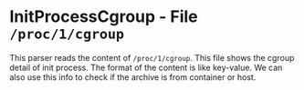 InitProcessCgroup - File ``/proc/1/cgroup``
===========================================

This parser reads the content of ``/proc/1/cgroup``.
This file shows the cgroup detail of init process.
The format of the content is like key-value. We can
also use this info to check if the archive is from
container or host.